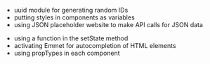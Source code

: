 - uuid module for generating random IDs
- putting styles in components as variables
- using JSON placeholder website to make API calls for JSON data

* using a function in the setState method
* activating Emmet for autocompletion of HTML elements
* using propTypes in each component
